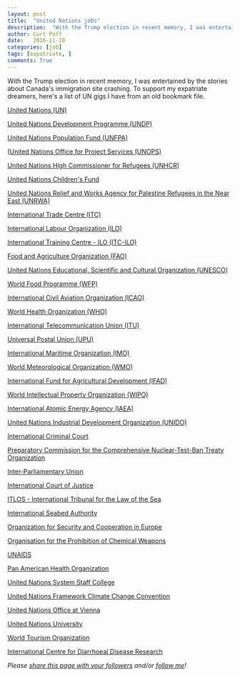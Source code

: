 ```yaml
---
layout: post
title:  "United Nations jobs"
description:  "With the Trump election in recent memory, I was entertained by the stories about Canada's immigration site crashing. To support my expatriate dreamers, here's a list of UN gigs I have from an old bookmark file."
author: Curt Poff
date:   2016-11-10
categories: [job]
tags: [expatriate, ]
comments: True
---
```


With the Trump election in recent memory, I was entertained by the stories about Canada's immigration site crashing. To support my expatriate dreamers, here's a list of UN gigs I have from an old bookmark file.

<!--more-->


[United Nations (UN)](http://jobs.un.org/)

[United Nations Development Programme (UNDP)](http://jobs.undp.org/)

[United Nations Population Fund (UNFPA)](http://www.unfpa.org/about/employment/index.htm)

[[United Nations Office for Project Services (UNOPS)](http://www.unops.org/english/whoweneed/Pages/Vacancies.aspx)

[United Nations High Commissioner for Refugees (UNHCR)](http://www.unhcr.org/admin/3ba1bdcb7.html)

[United Nations Children's Fund](http://www.unicef.org/about/employ/index.html)

[United Nations Relief and Works Agency for Palestine Refugees in the Near East (UNRWA)](http://www.unrwa.org/careers)

[International Trade Centre (ITC)](http://www.intracen.org/dbms/utils/vacancy.asp)

[International Labour Organization (ILO)](https://erecruit.ilo.org/public/index.asp)

[International Training Centre - ILO (ITC-ILO)](http://www.itcilo.org/pub/page_main.php?VersionID=2&ContentTypeID=55&PageOrder=1)

[Food and Agriculture Organization (FAO)](http://www.fao.org/employment/home/en/)

[United Nations Educational, Scientific and Cultural Organization (UNESCO)](http://en.unesco.org/careers/)

[World Food Programme (WFP)](http://www.wfp.org/vacancies/)

[International Civil Aviation Organization (ICAO)](http://www.icao.int/icao/en/va/)

[World Health Organization (WHO)](http://www.who.int/employment/en/)

[International Telecommunication Union (ITU)](http://www.itu.int/employment/)

[Universal Postal Union (UPU)](http://www.upu.int/employment/en/index.shtml)

[International Maritime Organization (IMO)](http://www.imo.org/About/Careers/vacancies/ProfessionalCategory/Pages/Default.aspx)

[World Meteorological Organization (WMO)](http://www.wmo.ch/web/hrm/IndexE.html)

[International Fund for Agricultural Development (IFAD)](http://www.ifad.org/job/index.htm)

[World Intellectual Property Organization (WIPO)](http://www.wipo.org/hr/en/index.html)

[International Atomic Energy Agency (IAEA)](http://www.iaea.org/About/Jobs/)

[United Nations Industrial Development Organization (UNIDO)](http://www.unido.org/doc/3611)

[International Criminal Court](https://www.icc-cpi.int/jobs?ln=en)

[Preparatory Commission for the Comprehensive Nuclear-Test-Ban Treaty Organization](http://www.ctbto.org/opportunities/vacancy_employment.html)

[Inter-Parliamentary Union](http://www.ipu.org/strct-e/vcns.htm)

[International Court of Justice](http://www.icj-cij.org/)

[ITLOS - International Tribunal for the Law of the Sea](http://www.itlos.org/index.php?id=28)

[International Seabed Authority](http://www.isa.org.jm/en/job-opportunities)

[Organization for Security and Cooperation in Europe](http://www.osce.org/employment/)

[Organisation for the Prohibition of Chemical Weapons](http://www.opcw.org/recruitment/index.html)

[UNAIDS](http://www.unaids.org/en/Careers/default.asp)

[Pan American Health Organization](http://www.paho.org/hq/index.php?option=com_content&view=article&id=1357&Itemid=1213&lang=en)

[United Nations System Staff College](http://www.unssc.org/unssc1/html/involve/jobs.asp)

[United Nations Framework Climate Change Convention](http://unfccc.int/secretariat/employment/vacancies/items/1216.php)

[United Nations Office at Vienna](http://www.unvienna.org/unov/en/job/index.html)

[United Nations University](http://www.unu.edu/employment/)

[World Tourism Organization](http://www.unwto.org/employment/index.php)

[International Centre for Diarrhoeal Disease Research](http://www.icddrb.org/job/job.jsp?jobCat=All)


*Please
<a href="https://twitter.com/intent/tweet?url={{ site.production_url }}{{ page.url }}&text={{ page.title }}&via=cpoff" 
   target="_blank">
  share this page with your followers</a> 
and/or 
<a href="https://twitter.com/cpoff">
  follow me</a>!*